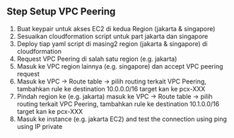 
## Step Setup VPC Peering
1. Buat keypair untuk akses EC2 di kedua Region (jakarta & singapore)
2. Sesuaikan cloudformation script untuk part jakarta dan singapore 
2. Deploy tiap yaml script di masing2 region (jakarta & singapore) di cloudformation
3. Request VPC Peering di salah satu region (e.g. jakarta)
4. Masuk ke VPC region lainnya (e.g. singapore) dan accept VPC peering request
5. Masuk ke VPC -> Route table -> pilih routing terkait VPC Peering, tambahkan rule ke destination 10.0.0.0/16 target kan ke pcx-XXX
6. Pindah region ke (e.g. jakarta) masuk ke VPC -> Route table -> pilih routing terkait VPC Peering, tambahkan rule ke destination 10.1.0.0/16 target kan ke pcx-XXX
7. Masuk ke instance (e.g. jakarta EC2) and test the connection using ping using IP private